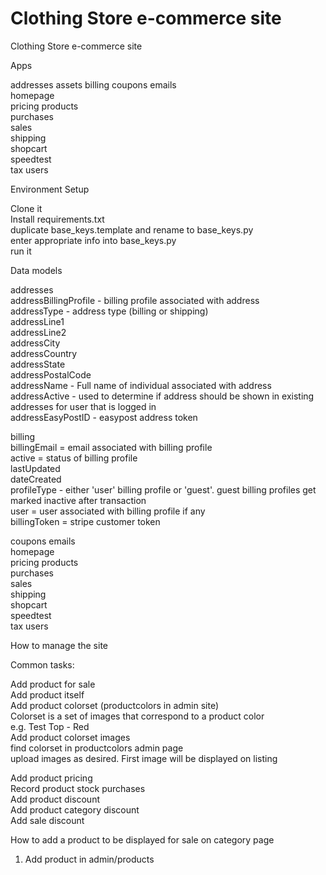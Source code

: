 # Clothing Store e-commerce site
Clothing Store e-commerce site

Apps

addresses
assets
billing
coupons	
emails	
homepage	
pricing	
products	
purchases	
sales	
shipping	
shopcart	
speedtest	
tax	
users	

Environment Setup  

Clone it  
Install requirements.txt  
duplicate base_keys.template and rename to base_keys.py  
enter appropriate info into base_keys.py  
run it  

Data models  

addresses  
    addressBillingProfile - billing profile associated with address  
    addressType - address type (billing or shipping)  
    addressLine1  
    addressLine2  
    addressCity  
    addressCountry  
    addressState  
    addressPostalCode  
    addressName - Full name of individual associated with address  
    addressActive - used to determine if address should be shown in existing addresses for user that is logged in  
    addressEasyPostID - easypost address token  

billing  
    billingEmail = email associated with billing profile  
    active = status of billing profile  
    lastUpdated  
    dateCreated  
    profileType - either 'user' billing profile or 'guest'. guest billing profiles get marked inactive after transaction  
    user = user associated with billing profile if any  
    billingToken = stripe customer token  
    
coupons
emails	
homepage	
pricing	
products	
purchases	
sales	
shipping	
shopcart	
speedtest	
tax	
users	


How to manage the site

Common tasks:

Add product for sale  
  Add product itself  
  Add product colorset (productcolors in admin site)  
    Colorset is a set of images that correspond to a product color  
    e.g. Test Top - Red  
    Add product colorset images  
      find colorset in productcolors admin page  
      upload images as desired. First image will be displayed on listing  
  
  Add product pricing  
  Record product stock purchases  
  Add product discount  
  Add product category discount  
  Add sale discount  


How to add a product to be displayed for sale on category page  

1. Add product in admin/products  


